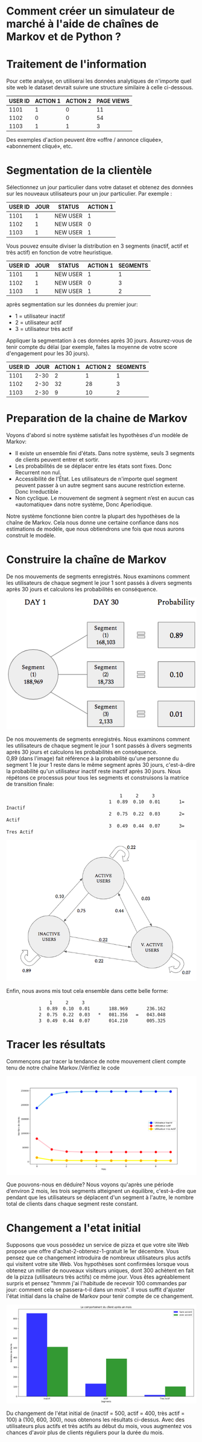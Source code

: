 # Comment créer un simulateur de marché à l'aide de chaînes de Markov et de Python ?

# Traitement de l'information 
Pour cette analyse, on utiliserai les données analytiques de n'importe quel site web 
le dataset devrait suivre une structure similaire à celle ci-dessous. 

| USER ID | ACTION 1 | ACTION 2 | PAGE VIEWS |
|---------|----------|----------|------------|
| 1101    | 1        | 0        | 11         | 
| 1102    | 0        | 0        | 54         |
| 1103    | 1        | 1        | 3          |
          
Des exemples d'action peuvent être «offre / annonce cliquée», «abonnement cliqué», etc.

# Segmentation de la clientèle
Sélectionnez un jour particulier dans votre dataset et obtenez des données sur les nouveaux utilisateurs
pour un jour particulier. Par exemple :

| USER ID | JOUR     | STATUS   | ACTION 1   |
|---------|----------|----------|------------|
| 1101    | 1        | NEW USER | 1          | 
| 1102    | 1        | NEW USER | 0          |
| 1103    | 1        | NEW USER | 1          |

Vous pouvez ensuite diviser la distribution en 3 segments (inactif, actif et très actif)
en fonction de votre heuristique.

| USER ID | JOUR     | STATUS   | ACTION 1   | SEGMENTS |
|---------|----------|----------|------------|----------| 
| 1101    | 1        | NEW USER | 1          | 1        |
| 1102    | 1        | NEW USER | 0          | 3        | 
| 1103    | 1        | NEW USER | 1          | 2        |

après segmentation sur les données du premier jour:
 - 1 = utilisateur inactif
 - 2 = utilisateur actif 
 - 3 = utilisateur très actif
 
 Appliquer la segmentation à ces données après 30 jours. Assurez-vous de tenir compte du délai 
(par exemple, faites la moyenne de votre score d'engagement pour les 30 jours).
 
| USER ID | JOUR     | ACTION 1 | ACTION 2   | SEGMENTS |
|---------|----------|----------|------------|----------| 
| 1101    | 2-30     | 2        | 1          | 1        |
| 1102    | 2-30     | 32       | 28         | 3        | 
| 1103    | 2-30     | 9        | 10         | 2        |

# Preparation de la chaine de Markov
Voyons d'abord si notre système satisfait les hypothèses d'un modèle de Markov:
 - Il existe un ensemble fini d'états. Dans notre système, seuls 3 segments de clients peuvent entrer et sortir.
 - Les probabilités de se déplacer entre les états sont fixes. Donc Recurrent non nul.
 - Accessibilité de l'État. Les utilisateurs de n'importe quel segment peuvent passer à un autre segment sans aucune restriction externe. Donc Irreductible .
 - Non cyclique. Le mouvement de segment à segment n’est en aucun cas «automatique» dans notre système, Donc Aperiodique.
 
Notre système fonctionne bien contre la plupart des hypothèses de la chaîne de Markov. 
Cela nous donne une certaine confiance dans nos estimations de modèle, que nous obtiendrons
une fois que nous aurons construit le modèle.

# Construire la chaîne de Markov
De nos mouvements de segments enregistrés. Nous examinons comment les utilisateurs de chaque segment
le jour 1 sont passés à divers segments après 30 jours et calculons les probabilités en conséquence.

   
   ![alt text](images/segment_1.png)
   
De nos mouvements de segments enregistrés. Nous examinons comment les utilisateurs de chaque segment le jour 1 
sont passés à divers segments après 30 jours et calculons les probabilités en conséquence.   
0,89 (dans l'image) fait référence à la probabilité qu'une personne du segment 1 le jour 1 reste dans le même 
segment après 30 jours, c'est-à-dire la probabilité qu'un utilisateur inactif reste inactif après 30 jours.
 Nous répétons ce processus pour tous les segments et construisons la matrice de transition finale:
   
                                              1     2     3
                                          1  0.89  0.10  0.01       1= Inactif
                                          2  0.75  0.22  0.03       2= Actif
                                          3  0.49  0.44  0.07       3= Tres Actif  
 
  ![alt text](images/graphe.png)
  
  Enfin, nous avons mis tout cela ensemble dans cette belle forme:
                          
                    1     2     3
                1  0.89  0.10  0.01       188.969       236.162
                2  0.75  0.22  0.03   *   081.356   =   043.048
                3  0.49  0.44  0.07       014.210       005.325
  
# Tracer les résultats
Commençons par tracer la tendance de notre mouvement client compte tenu de notre chaîne Markov.(Vérifiez le code
 
 ![alt text](images/Figure_1.png)
 
 Que pouvons-nous en déduire?
 Nous voyons qu'après une période d'environ 2 mois, les trois segments atteignent un équilibre, 
 c'est-à-dire que pendant que les utilisateurs se déplacent d'un segment à l'autre, le nombre total de
 clients dans chaque segment reste constant.
 # Changement a l'etat initial
 Supposons que vous possédez un service de pizza et que votre site Web propose une offre d'achat-2-obtenez-1-gratuit le 1er décembre. Vous pensez que ce changement introduira de nombreux utilisateurs plus actifs qui visitent votre site Web. Vos hypothèses sont confirmées lorsque vous obtenez un millier de nouveaux visiteurs uniques, dont 300 achètent en fait de la pizza (utilisateurs très actifs) ce même jour. Vous êtes agréablement surpris et pensez "hmmm j'ai l'habitude de recevoir 100 commandes par jour: comment cela se passera-t-il dans un mois". Il vous suffit d'ajuster l'état initial dans la chaîne de Markov pour tenir compte de ce changement.
 
 ![alt text](images/Figure_2.png)
 
 Du changement de l'état initial de (inactif = 500, actif = 400, très actif = 100) à (100, 600, 300), nous obtenons les résultats ci-dessus. Avec des utilisateurs plus actifs et très actifs au début du mois, vous augmentez vos chances d'avoir plus de clients réguliers pour la durée du mois.
 
 
 
 
 
